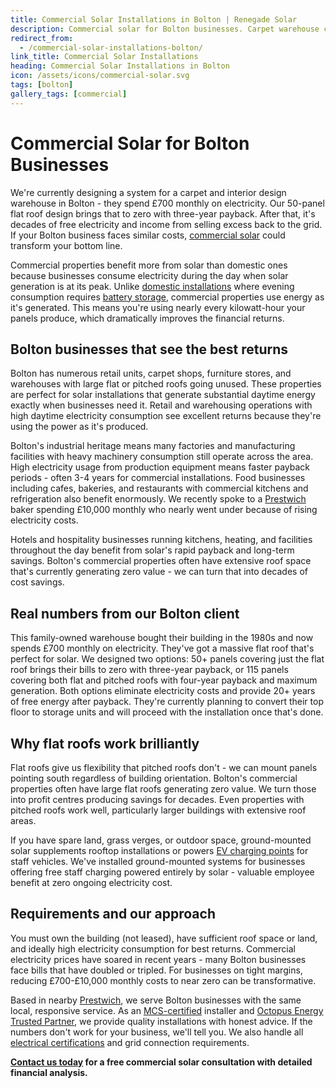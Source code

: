 ```yaml
---
title: Commercial Solar Installations in Bolton | Renegade Solar
description: Commercial solar for Bolton businesses. Carpet warehouse cuts £700/month to zero with 3-year payback. Flat roofs, factories, retail - we cover Bolton.
redirect_from:
  - /commercial-solar-installations-bolton/
link_title: Commercial Solar Installations
heading: Commercial Solar Installations in Bolton
icon: /assets/icons/commercial-solar.svg
tags: [bolton]
gallery_tags: [commercial]
---
```


# Commercial Solar for Bolton Businesses

We're currently designing a system for a carpet and interior design warehouse in Bolton - they spend £700 monthly on electricity. Our 50-panel flat roof design brings that to zero with three-year payback. After that, it's decades of free electricity and income from selling excess back to the grid. If your Bolton business faces similar costs, [commercial solar](/services/commercial-solar-installations/) could transform your bottom line.

Commercial properties benefit more from solar than domestic ones because businesses consume electricity during the day when solar generation is at its peak. Unlike [domestic installations](/services/solar-and-battery-installations/) where evening consumption requires [battery storage](/services/home-battery-installations/), commercial properties use energy as it's generated. This means you're using nearly every kilowatt-hour your panels produce, which dramatically improves the financial returns.

## Bolton businesses that see the best returns

Bolton has numerous retail units, carpet shops, furniture stores, and warehouses with large flat or pitched roofs going unused. These properties are perfect for solar installations that generate substantial daytime energy exactly when businesses need it. Retail and warehousing operations with high daytime electricity consumption see excellent returns because they're using the power as it's produced.

Bolton's industrial heritage means many factories and manufacturing facilities with heavy machinery consumption still operate across the area. High electricity usage from production equipment means faster payback periods - often 3-4 years for commercial installations. Food businesses including cafes, bakeries, and restaurants with commercial kitchens and refrigeration also benefit enormously. We recently spoke to a [Prestwich](/commercial-solar-installations-prestwich/) baker spending £10,000 monthly who nearly went under because of rising electricity costs.

Hotels and hospitality businesses running kitchens, heating, and facilities throughout the day benefit from solar's rapid payback and long-term savings. Bolton's commercial properties often have extensive roof space that's currently generating zero value - we can turn that into decades of cost savings.

## Real numbers from our Bolton client

This family-owned warehouse bought their building in the 1980s and now spends £700 monthly on electricity. They've got a massive flat roof that's perfect for solar. We designed two options: 50+ panels covering just the flat roof brings their bills to zero with three-year payback, or 115 panels covering both flat and pitched roofs with four-year payback and maximum generation. Both options eliminate electricity costs and provide 20+ years of free energy after payback. They're currently planning to convert their top floor to storage units and will proceed with the installation once that's done.

## Why flat roofs work brilliantly

Flat roofs give us flexibility that pitched roofs don't - we can mount panels pointing south regardless of building orientation. Bolton's commercial properties often have large flat roofs generating zero value. We turn those into profit centres producing savings for decades. Even properties with pitched roofs work well, particularly larger buildings with extensive roof areas.

If you have spare land, grass verges, or outdoor space, ground-mounted solar supplements rooftop installations or powers [EV charging points](/services/electric-vehicle-charger-installations/) for staff vehicles. We've installed ground-mounted systems for businesses offering free staff charging powered entirely by solar - valuable employee benefit at zero ongoing electricity cost.

## Requirements and our approach

You must own the building (not leased), have sufficient roof space or land, and ideally high electricity consumption for best returns. Commercial electricity prices have soared in recent years - many Bolton businesses face bills that have doubled or tripled. For businesses on tight margins, reducing £700-£10,000 monthly costs to near zero can be transformative.

Based in nearby [Prestwich](/commercial-solar-installations-prestwich/), we serve Bolton businesses with the same local, responsive service. As an [MCS-certified](/accreditations/mcs-certified/) installer and [Octopus Energy Trusted Partner](/accreditations/octopus-trusted-partner/), we provide quality installations with honest advice. If the numbers don't work for your business, we'll tell you. We also handle all [electrical certifications](/services/electrical-testing/) and grid connection requirements.

**[Contact us today](/contact/) for a free commercial solar consultation with detailed financial analysis.**

